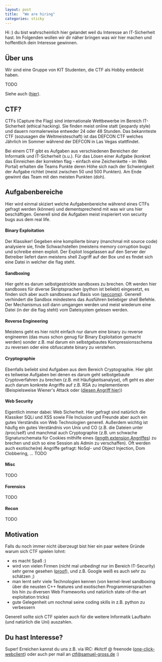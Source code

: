 ```yaml
---
layout: post
title:  "We are hiring"
categories: sticky
---
```


Hi :)
du bist wahrscheinlich hier gelandet weil du Interesse an IT-Sicherheit hast.
Im Folgenden wollen wir dir näher bringen was wir hier machen und hoffentlich dein Interesse gewinnen.


## Über uns
Wir sind eine Gruppe von KIT Studenten, die CTF als Hobby entdeckt haben.

TODO

Siehe auch ([hier](/about)).

## CTF?
CTFs (Capture the Flag) sind internationale Wettbewerbe im Bereich IT-Sicherheit (ethical hacking).
Sie finden meist online statt (jeopardy style) und dauern normalerweise entweder 24 oder 48 Stunden.
Das bekannteste CTF (sozusagen die Weltmeisteschaft) ist das DEFCON CTF welches Jährlich im Sommer während der DEFCON in Las Vegas stattfindet.

Bei einem CTF gibt es Aufgaben aus verschiedenen Bereichen der Informatik und IT-Sicherheit (s.u.).
Für das Lösen einer Aufgabe (konkret das Einreichen der korrekten flag - einfach eine Zeichenkette - im Web Portal) erhalten die Teams Punkte deren Höhe sich nach der Schwierigkeit der Aufgabe richtet (meist zwischen 50 und 500 Punkten).
Am Ende gewinnt das Team mit den meisten Punkten (doh).


## Aufgabenbereiche
Hier wird einmal skiziert welche Aufgabenbereiche während eines CTFs gefragt werden (können) und dementsprechend mit was wir uns hier beschäftigen.
Generell sind die Aufgaben meist inspieriert von security bugs aus dem real life.

#### Binary Exploitation
Der Klassiker! Gegeben eine kompilierte binary (manchmal mit source code) analysiere sie, finde Schwachstellen (meistens memory corruption bugs) und schreibe einen exploit.
Der Exploit losgelassen auf den Server der Betreiber liefert dann meistens shell Zugriff auf der Box und es findet sich eine Datei in welcher die flag steht.

#### Sandboxing
Hier geht es darum selbstgestrickte sandboxes zu brechen. Oft werden hier sandboxes für diverse Skriptsprachen (python ist beliebt) eingesetzt, es finden sich aber auch sandboxes auf Basis von ([seccomp](http://en.wikipedia.org/wiki/Seccomp)).
Generell verhindert die Sandbox mindestens das Ausführen beliebiger shell Befehle. Der Mechanismus soll dann umgangen werden und meist wiederum eine Datei (in der die flag steht) vom Dateisystem gelesen werden.

#### Reverse Engineering
Meistens geht es hier nicht einfach nur darum eine binary zu reverse engineeren (das muss schon genug für Binary Exploitation gemacht werden) sonder z.B. mal darum ein selbstgebautes Kompressionsschema zu reversen oder eine obfuscatete binary zu verstehen.

#### Cryptographie
Ebenfalls beliebt sind Aufgaben aus dem Bereich Cryptographie.
Hier gibt es teilweise Aufgaben bei denen es darum geht selbstgebaute Cryptoverfahren zu brechen (z.B. mit Häufigkeitsanalyse), oft geht es aber auch darum konkrete Angriffe auf z.B. RSA zu implementieren (Beispielsweise Wiener's Attack oder ([diesen Angriff hier](https://www.cs.unc.edu/~reiter/papers/1996/Eurocrypt.pdf)))

#### Web Security
Eigentlich immer dabei: Web Sicherheit.
Hier gefragt sind natürlich die Klassiker SQLi und XSS sowie File Inclusion und Freunde aber auch ein gutes Verständis von Web Technologien generell. Außerdem wichtig ist häufig ein gutes Verständnis von Unix und CO (z.B. die Dateien unter /proc/self) und manchmal auch Cryptographie (z.B. um schwache Signaturschemata für Cookies mithilfe eines ([length extension Angriffes](http://en.wikipedia.org/wiki/Length_extension_attack)) zu brechen und sich so eine Session als Admin zu verschaffen).
Oft werden auch exotische(re) Angriffe gefragt: NoSql- und Object Injection, Dom Clobbering, ... TODO

#### Misc
TODO

#### Forensics
TODO

#### Recon
TODO


## Motivation
Falls du noch immer nicht überzeugt bist hier ein paar weitere Gründe warum sich CTF spielen lohnt:

- es macht Spaß :)
- wird von vielen Firmen (nicht mal unbedingt nur im Bereich IT-Security) sehr gerne gesehen ([proof](http://www.reddit.com/r/netsec/comments/202bsf/hey_guys_we_run_five_infosec_consulting_companies/cfz5pg1)), und z.B. Google weiß es auch sehr zu schätzen ;)
- man lernt sehr viele Technologien kennen (von kernel-level sandboxing über die neusten C++ features und exotischen Programmiersprachen bis hin zu diversen Web Frameworks und natürlich state-of-the-art exploitation tricks)
- gute Gelegenheit um nochmal seine coding skills in z.B. python zu verbessern

Generell sollte sich CTF spielen auch für die weitere Informatik Laufbahn (und natürlich die Uni) auszahlen.

## Du hast Interesse?
Super! Erreichen kannst du uns z.B. via IRC: #kitctf @ freenode ([one-click-webclient](http://tinyurl.com/kitctf-irc))
oder auch per mail an ctf@samuel-gross.de :)
